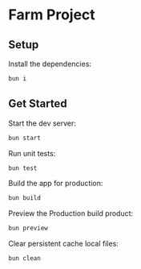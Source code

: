 # Farm Project

## Setup

Install the dependencies:

```bash
bun i
```

## Get Started

Start the dev server:

```bash
bun start
```

Run unit tests:

```bash
bun test
```

Build the app for production:

```bash
bun build
```

Preview the Production build product:

```bash
bun preview
```

Clear persistent cache local files:

```bash
bun clean
```
